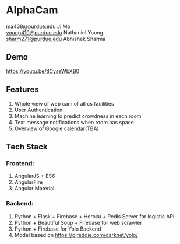 # AlphaCam

ma438@purdue.edu
Ji Ma<br>
young410@purdue.edu
Nathaniel Young<br>
sharm271@purdue.edu
Abhishek Sharma<br>

## Demo

<a href="https://youtu.be/tlCyseWbXB0">https://youtu.be/tlCyseWbXB0</a>

## Features
 
1. Whole view of web cam of all cs facilities
2. User Authentication
3. Machine learning to predict crowdness in each room
4. Text message notifications when room has space
5. Overview of Google calendar(TBA)


## Tech Stack

### Frontend: 

1. AngularJS + ES6
2. AngularFire
3. Angular Material


### Backend:

1. Python + Flask + Firebase + Heroku + Redis Server for logistic API
2. Python + Beautiful Soup + Firebase for web scrawler
3. Python + Firebase for Yolo Backend
4. Model based on https://pjreddie.com/darknet/yolo/


